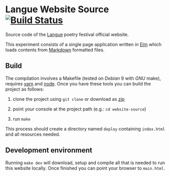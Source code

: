 # Langue Website Source [![Build Status](https://travis-ci.org/langue-festival/website-source.svg?branch=master)](https://travis-ci.org/langue-festival/website-source)

Source code of the [Langue](http://www.languefestival.it) poetry festival official website.

This experiment consists of a single page application written in [Elm](http://elm-lang.org) which loads contents from [Markdown](https://daringfireball.net/projects/markdown) formatted files.

## Build

The compilation involves a Makefile (tested on *Debian* 9 with *GNU* make), requires [yarn](https://yarnpkg.com) and [node](https://nodejs.org).
Once you have these tools you can build the project as follows:

1. clone the project using `git clone` or download as [zip](https://github.com/langue-festival/website-source/archive/master.zip)

2. point your console at the project path (e.g.: `cd website-source`)

3. run `make`

This process should create a directory named `deploy` containing `index.html` and all resources needed.

## Development environment

Running `make dev` will download, setup and compile all that is needed to run this website locally. Once finished you can point your browser to `main.html`.
